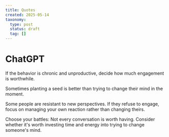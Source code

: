 ```yaml
---
title: Quotes
created: 2025-05-14
taxonomy:
  type: post
  status: draft
  tag: []
---
```


# ChatGPT
If the behavior is chronic and unproductive, decide how much engagement is worthwhile.

Sometimes planting a seed is better than trying to change their mind in the moment.

Some people are resistant to new perspectives. If they refuse to engage, focus on managing your own reaction rather than changing theirs.

Choose your battles: Not every conversation is worth having. Consider whether it's worth investing time and energy into trying to change someone's mind.
